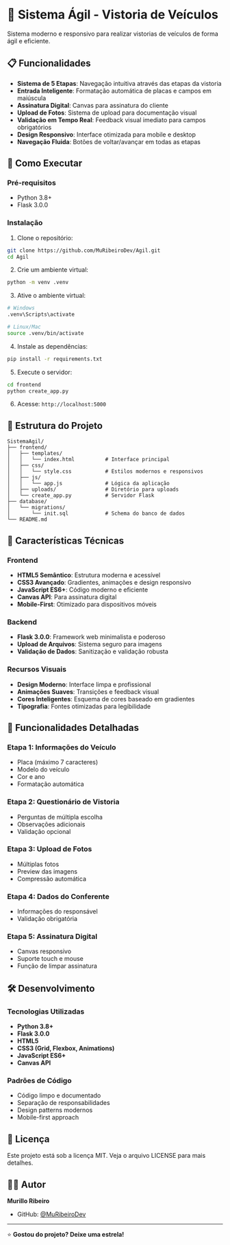 # 🚗 Sistema Ágil - Vistoria de Veículos

Sistema moderno e responsivo para realizar vistorias de veículos de forma ágil e eficiente.

## 📋 Funcionalidades

- **Sistema de 5 Etapas**: Navegação intuitiva através das etapas da vistoria
- **Entrada Inteligente**: Formatação automática de placas e campos em maiúscula
- **Assinatura Digital**: Canvas para assinatura do cliente
- **Upload de Fotos**: Sistema de upload para documentação visual
- **Validação em Tempo Real**: Feedback visual imediato para campos obrigatórios
- **Design Responsivo**: Interface otimizada para mobile e desktop
- **Navegação Fluida**: Botões de voltar/avançar em todas as etapas

## 🚀 Como Executar

### Pré-requisitos
- Python 3.8+
- Flask 3.0.0

### Instalação

1. Clone o repositório:
```bash
git clone https://github.com/MuRibeiroDev/Agil.git
cd Agil
```

2. Crie um ambiente virtual:
```bash
python -m venv .venv
```

3. Ative o ambiente virtual:
```bash
# Windows
.venv\Scripts\activate

# Linux/Mac
source .venv/bin/activate
```

4. Instale as dependências:
```bash
pip install -r requirements.txt
```

5. Execute o servidor:
```bash
cd frontend
python create_app.py
```

6. Acesse: `http://localhost:5000`

## 📁 Estrutura do Projeto

```
SistemaAgil/
├── frontend/
│   ├── templates/
│   │   └── index.html          # Interface principal
│   ├── css/
│   │   └── style.css           # Estilos modernos e responsivos
│   ├── js/
│   │   └── app.js              # Lógica da aplicação
│   ├── uploads/                # Diretório para uploads
│   └── create_app.py           # Servidor Flask
├── database/
│   └── migrations/
│       └── init.sql            # Schema do banco de dados
└── README.md
```

## 🎨 Características Técnicas

### Frontend
- **HTML5 Semântico**: Estrutura moderna e acessível
- **CSS3 Avançado**: Gradientes, animações e design responsivo
- **JavaScript ES6+**: Código moderno e eficiente
- **Canvas API**: Para assinatura digital
- **Mobile-First**: Otimizado para dispositivos móveis

### Backend
- **Flask 3.0.0**: Framework web minimalista e poderoso
- **Upload de Arquivos**: Sistema seguro para imagens
- **Validação de Dados**: Sanitização e validação robusta

### Recursos Visuais
- **Design Moderno**: Interface limpa e profissional
- **Animações Suaves**: Transições e feedback visual
- **Cores Inteligentes**: Esquema de cores baseado em gradientes
- **Tipografia**: Fontes otimizadas para legibilidade

## 📱 Funcionalidades Detalhadas

### Etapa 1: Informações do Veículo
- Placa (máximo 7 caracteres)
- Modelo do veículo
- Cor e ano
- Formatação automática

### Etapa 2: Questionário de Vistoria
- Perguntas de múltipla escolha
- Observações adicionais
- Validação opcional

### Etapa 3: Upload de Fotos
- Múltiplas fotos
- Preview das imagens
- Compressão automática

### Etapa 4: Dados do Conferente
- Informações do responsável
- Validação obrigatória

### Etapa 5: Assinatura Digital
- Canvas responsivo
- Suporte touch e mouse
- Função de limpar assinatura

## 🛠️ Desenvolvimento

### Tecnologias Utilizadas
- **Python 3.8+**
- **Flask 3.0.0**
- **HTML5**
- **CSS3 (Grid, Flexbox, Animations)**
- **JavaScript ES6+**
- **Canvas API**

### Padrões de Código
- Código limpo e documentado
- Separação de responsabilidades
- Design patterns modernos
- Mobile-first approach

## 📄 Licença

Este projeto está sob a licença MIT. Veja o arquivo LICENSE para mais detalhes.

## 👨‍💻 Autor

**Murillo Ribeiro**
- GitHub: [@MuRibeiroDev](https://github.com/MuRibeiroDev)

---

⭐ **Gostou do projeto? Deixe uma estrela!**
